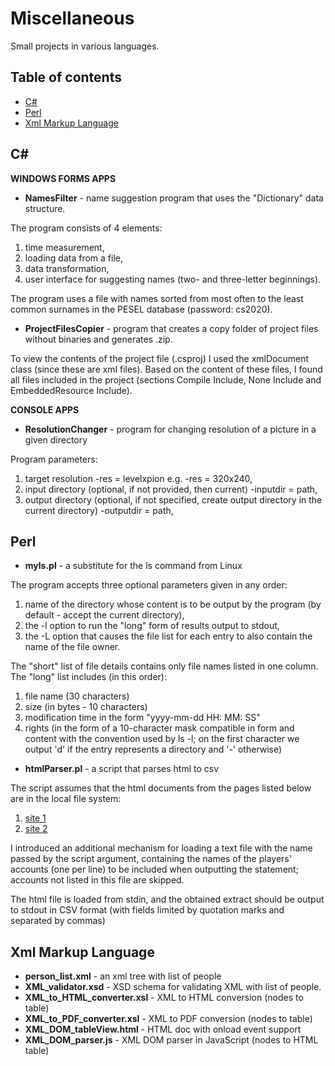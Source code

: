 # Miscellaneous
Small projects in various languages.

## Table of contents
* [C#](#C#)
* [Perl](#Perl)
* [Xml Markup Language](#Xml-Markup-Language)

## C# 

**WINDOWS FORMS APPS**

* **NamesFilter** - name suggestion program that uses the "Dictionary" data structure. 

The program consists of 4 elements:
1. time measurement,
2. loading data from a file,
3. data transformation,
4. user interface for suggesting names (two- and three-letter beginnings).

The program uses a file with names sorted from most often
to the least common surnames in the PESEL database (password: cs2020).

* **ProjectFilesCopier**  - program that creates a copy folder of project files without binaries and generates .zip.

To view the contents of the project file (.csproj) I used the xmlDocument class (since these are xml files). Based on the content of these files, I found all files included in the project (sections Compile Include, None Include and EmbeddedResource Include).

**CONSOLE APPS**
 
* **ResolutionChanger**  - program for changing resolution of a picture in a given directory

Program parameters:
1. target resolution -res = levelxpion e.g. -res = 320x240,
2. input directory (optional, if not provided, then current) -inputdir = path,
3. output directory (optional, if not specified, create output directory in the current directory) -outputdir = path,


## Perl 

* **myls.pl** - a substitute for the ls command from Linux

The program accepts three optional parameters given in any order:
1. name of the directory whose content is to be output by the program (by default - accept the current directory),
2. the -l option to run the "long" form of results output to stdout,
3. the -L option that causes the file list for each entry to also contain the name of the file owner.

The "short" list of file details contains only file names listed in one column. The "long" list includes (in this order):
1. file name (30 characters)
2. size (in bytes - 10 characters)
3. modification time in the form "yyyy-mm-dd HH: MM: SS"
4. rights (in the form of a 10-character mask compatible in form and content with the convention used by ls -l; on the first character we output 'd' if the entry represents a directory and '-' otherwise)

* **htmlParser.pl** - a script that parses html to csv

The script assumes that the html documents from the pages listed below are in the local file system:
1. [site 1](https://www.spoj.com/WIPING4/ranks/)
2. [site 2](https://www.spoj.com/WIPING5/ranks/)

I introduced an additional mechanism for loading a text file with the name passed by the script argument, containing the names of the players' accounts (one per line) to be included when outputting the statement; accounts not listed in this file are skipped.

The html file is loaded from stdin, and the obtained extract should be output to stdout in CSV format (with fields limited by quotation marks and separated by commas) 

## Xml Markup Language

* **person_list.xml** - an xml tree with list of people
* **XML_validator.xsd** - XSD schema for validating XML with list of people.
* **XML_to_HTML_converter.xsl** - XML to HTML conversion (nodes to table)
* **XML_to_PDF_converter.xsl** - XML to PDF conversion (nodes to table)
* **XML_DOM_tableView.html** - HTML doc with onload event support
* **XML_DOM_parser.js** - XML DOM parser in JavaScript (nodes to HTML table)
